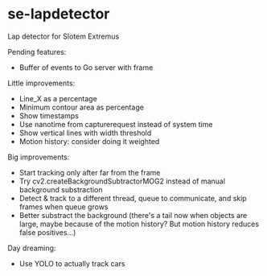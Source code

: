 # se-lapdetector
Lap detector for Slotem Extremus

Pending features:
* Buffer of events to Go server with frame

Little improvements:
* Line_X as a percentage
* Minimum contour area as percentage
* Show timestamps
* Use nanotime from capturerequest instead of system time
* Show vertical lines with width threshold
* Motion history: consider doing it weighted

Big improvements:
* Start tracking only after far from the frame
* Try cv2.createBackgroundSubtractorMOG2 instead of manual background substraction
* Detect & track to a different thread, queue to communicate, and skip frames when queue grows
* Better substract the background (there's a tail now when objects are large, maybe because of the motion history? But motion history reduces false positives...)

Day dreaming:
* Use YOLO to actually track cars

